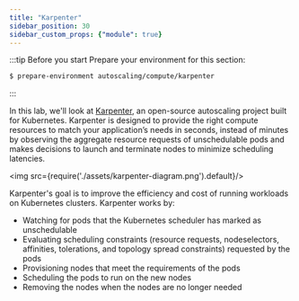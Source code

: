 ```yaml
---
title: "Karpenter"
sidebar_position: 30
sidebar_custom_props: {"module": true}
---
```


:::tip Before you start
Prepare your environment for this section:

```bash timeout=300 wait=30
$ prepare-environment autoscaling/compute/karpenter
```

:::

In this lab, we'll look at [Karpenter](https://github.com/aws/karpenter), an open-source autoscaling project built for Kubernetes. Karpenter is designed to provide the right compute resources to match your application’s needs in seconds, instead of minutes by observing the aggregate resource requests of unschedulable pods and makes decisions to launch and terminate nodes to minimize scheduling latencies.

<img src={require('./assets/karpenter-diagram.png').default}/>

Karpenter's goal is to improve the efficiency and cost of running workloads on Kubernetes clusters. Karpenter works by:

* Watching for pods that the Kubernetes scheduler has marked as unschedulable
* Evaluating scheduling constraints (resource requests, nodeselectors, affinities, tolerations, and topology spread constraints) requested by the pods
* Provisioning nodes that meet the requirements of the pods
* Scheduling the pods to run on the new nodes
* Removing the nodes when the nodes are no longer needed
